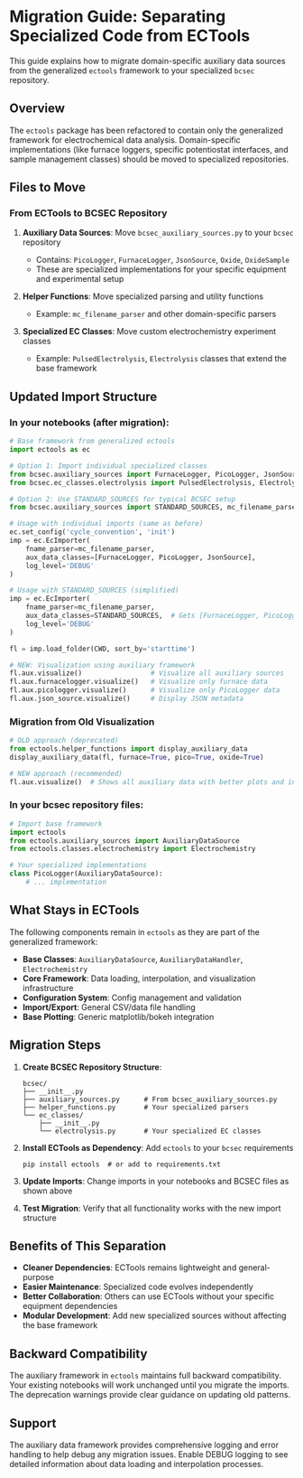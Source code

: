 # Migration Guide: Separating Specialized Code from ECTools

This guide explains how to migrate domain-specific auxiliary data sources from the generalized `ectools` framework to your specialized `bcsec` repository.

## Overview

The `ectools` package has been refactored to contain only the generalized framework for electrochemical data analysis. Domain-specific implementations (like furnace loggers, specific potentiostat interfaces, and sample management classes) should be moved to specialized repositories.

## Files to Move

### From ECTools to BCSEC Repository

1. **Auxiliary Data Sources**: Move `bcsec_auxiliary_sources.py` to your `bcsec` repository
   - Contains: `PicoLogger`, `FurnaceLogger`, `JsonSource`, `Oxide`, `OxideSample`
   - These are specialized implementations for your specific equipment and experimental setup

2. **Helper Functions**: Move specialized parsing and utility functions
   - Example: `mc_filename_parser` and other domain-specific parsers

3. **Specialized EC Classes**: Move custom electrochemistry experiment classes
   - Example: `PulsedElectrolysis`, `Electrolysis` classes that extend the base framework

## Updated Import Structure

### In your notebooks (after migration):

```python
# Base framework from generalized ectools
import ectools as ec

# Option 1: Import individual specialized classes
from bcsec.auxiliary_sources import FurnaceLogger, PicoLogger, JsonSource, mc_filename_parser
from bcsec.ec_classes.electrolysis import PulsedElectrolysis, Electrolysis

# Option 2: Use STANDARD_SOURCES for typical BCSEC setup
from bcsec.auxiliary_sources import STANDARD_SOURCES, mc_filename_parser

# Usage with individual imports (same as before)
ec.set_config('cycle_convention', 'init')
imp = ec.EcImporter(
    fname_parser=mc_filename_parser, 
    aux_data_classes=[FurnaceLogger, PicoLogger, JsonSource], 
    log_level='DEBUG'
)

# Usage with STANDARD_SOURCES (simplified)
imp = ec.EcImporter(
    fname_parser=mc_filename_parser,
    aux_data_classes=STANDARD_SOURCES,  # Gets [FurnaceLogger, PicoLogger, JsonSource]
    log_level='DEBUG'
)

fl = imp.load_folder(CWD, sort_by='starttime')

# NEW: Visualization using auxiliary framework
fl.aux.visualize()                 # Visualize all auxiliary sources
fl.aux.furnacelogger.visualize()   # Visualize only furnace data
fl.aux.picologger.visualize()      # Visualize only PicoLogger data
fl.aux.json_source.visualize()     # Display JSON metadata
```

### Migration from Old Visualization

```python
# OLD approach (deprecated)
from ectools.helper_functions import display_auxiliary_data
display_auxiliary_data(fl, furnace=True, pico=True, oxide=True)

# NEW approach (recommended)
fl.aux.visualize()  # Shows all auxiliary data with better plots and interactivity
```

### In your bcsec repository files:

```python
# Import base framework
import ectools
from ectools.auxiliary_sources import AuxiliaryDataSource
from ectools.classes.electrochemistry import Electrochemistry

# Your specialized implementations
class PicoLogger(AuxiliaryDataSource):
    # ... implementation
```

## What Stays in ECTools

The following components remain in `ectools` as they are part of the generalized framework:

- **Base Classes**: `AuxiliaryDataSource`, `AuxiliaryDataHandler`, `Electrochemistry`
- **Core Framework**: Data loading, interpolation, and visualization infrastructure
- **Configuration System**: Config management and validation
- **Import/Export**: General CSV/data file handling
- **Base Plotting**: Generic matplotlib/bokeh integration

## Migration Steps

1. **Create BCSEC Repository Structure**:
   ```
   bcsec/
   ├── __init__.py
   ├── auxiliary_sources.py      # From bcsec_auxiliary_sources.py
   ├── helper_functions.py       # Your specialized parsers
   └── ec_classes/
       ├── __init__.py
       └── electrolysis.py       # Your specialized EC classes
   ```

2. **Install ECTools as Dependency**: Add `ectools` to your `bcsec` requirements
   ```
   pip install ectools  # or add to requirements.txt
   ```

3. **Update Imports**: Change imports in your notebooks and BCSEC files as shown above

4. **Test Migration**: Verify that all functionality works with the new import structure

## Benefits of This Separation

- **Cleaner Dependencies**: ECTools remains lightweight and general-purpose
- **Easier Maintenance**: Specialized code evolves independently  
- **Better Collaboration**: Others can use ECTools without your specific equipment dependencies
- **Modular Development**: Add new specialized sources without affecting the base framework

## Backward Compatibility

The auxiliary framework in `ectools` maintains full backward compatibility. Your existing notebooks will work unchanged until you migrate the imports. The deprecation warnings provide clear guidance on updating old patterns.

## Support

The auxiliary data framework provides comprehensive logging and error handling to help debug any migration issues. Enable DEBUG logging to see detailed information about data loading and interpolation processes.
